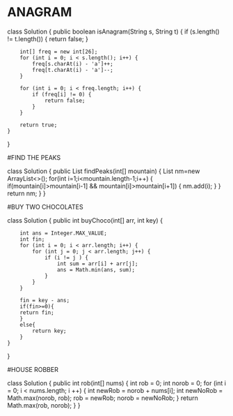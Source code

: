 # ANAGRAM
class Solution {
    public boolean isAnagram(String s, String t) {
        if (s.length() != t.length()) {
            return false;
        }
        
        int[] freq = new int[26];
        for (int i = 0; i < s.length(); i++) {
            freq[s.charAt(i) - 'a']++;
            freq[t.charAt(i) - 'a']--;
        }
        
        for (int i = 0; i < freq.length; i++) {
            if (freq[i] != 0) {
                return false;
            }
        }
        
        return true;
    }
}

#FIND THE PEAKS

class Solution {
    public List<Integer> findPeaks(int[] mountain) {
        List<Integer> nm=new ArrayList<>();
        for(int i=1;i<mountain.length-1;i++)
        {
            if(mountain[i]>mountain[i-1] && mountain[i]>mountain[i+1])
            {
                nm.add(i);
            }
        }
        return nm;
    }
}

#BUY TWO CHOCOLATES

class Solution {
    public int buyChoco(int[] arr, int key) {

        int ans = Integer.MAX_VALUE;
        int fin;
        for (int i = 0; i < arr.length; i++) {
            for (int j = 0; j < arr.length; j++) {
                if (i != j ) {
                    int sum = arr[i] + arr[j];
                    ans = Math.min(ans, sum);
                }
            }
        }
       
        fin = key - ans;
        if(fin>=0){
        return fin;
        }
        else{
            return key;
        }
    }
}

#HOUSE ROBBER

class Solution {
    public int rob(int[] nums) {
        int rob = 0;
        int norob = 0;
        for (int i = 0; i < nums.length; i ++) {
            int newRob = norob + nums[i];
            int newNoRob = Math.max(norob, rob);
            rob = newRob;
            norob = newNoRob;
        }
        return Math.max(rob, norob);
    }
}
